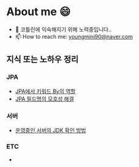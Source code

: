 # **About me** 😄

- 🌱 코틀린에 익숙해지기 위해 노력중입니다..
- 📫 How to reach me: youngmini90@naver.com

## 지식 또는 노하우 정리
### JPA
- [JPA에서 키워드 By의 역할](https://github.com/tomlittlekim/tomlittlekim/blob/main/Note/JPA/KeywordByInJpa.md)
- [JPA 필드명의 모호성 해결](https://github.com/tomlittlekim/tomlittlekim/blob/main/Note/JPA/TipForAmbiguityOfJPAFieldName.md)

### 서버
- [운영중인 서버의 JDK 확인 방법](https://github.com/tomlittlekim/tomlittlekim/blob/main/Note/Server/jdkVersionOnService.md)

### ETC
- [](https://github.com/tomlittlekim/tomlittlekim/blob/main/Note/ETC/JunitMultipleTest.md)
